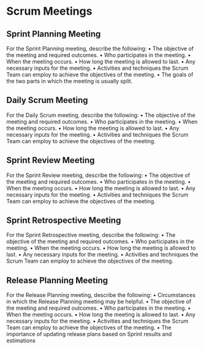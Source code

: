 # Scrum Meetings
##	 Sprint Planning Meeting
For	the Sprint Planning meeting, describe the following:
• The objective of the meeting and required	outcomes.
• Who participates in	the meeting.
• When	the meeting occurs.
• How long the meeting is	allowed	to last.
• Any necessary inputs for	the meeting.
• Activities and techniques the Scrum Team can employ to achieve the objectives of	the	
meeting.
• The goals	of the two parts	in which the meeting is usually split.

## Daily Scrum Meeting
For	the Daily	Scrum meeting, describe	the following:
• The objective of the meeting and required	outcomes.
• Who participates in	the meeting.
• When	the meeting occurs.
• How long the meeting is	allowed	to last.
• Any necessary inputs for	the meeting.
• Activities and techniques the Scrum Team can employ to achieve the objectives of	the	
meeting.

## Sprint Review	Meeting
For	the Sprint Review meeting, describe the following:
• The objective of the meeting and required	outcomes.
• Who participates in	the meeting.
• When	the meeting occurs.
• How long the meeting is	allowed	to last.
• Any necessary inputs for	the meeting.
• Activities and techniques the Scrum Team can employ to achieve the objectives of	the	
meeting.

##	 Sprint Retrospective Meeting
For	the Sprint Retrospective meeting, describe the following:
• The objective of the meeting and required	outcomes.
• Who participates in	the meeting.
• When	the meeting occurs.
• How long the meeting is	allowed	to last.
• Any necessary inputs for	the meeting.
• Activities and techniques the Scrum Team can employ to achieve the objectives of	the	
meeting.

##		 Release Planning Meeting
For	the Release Planning meeting, describe	the following:
• Circumstances in which the Release Planning meeting may be helpful.
• The objective of the meeting and required	outcomes.
• Who participates in	the meeting.
• When	the meeting occurs.
• How long the meeting is	allowed	to last.
• Any necessary inputs for	the meeting.
• Activities and techniques the Scrum Team can employ to achieve the objectives of	the	
meeting.
• The importance of	updating release plans	based on Sprint results and estimations
